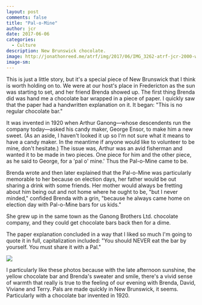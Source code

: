 ```yaml
---
layout: post
comments: false
title: "Pal-o-Mine"
author: jcr
date: 2017-06-06
categories:
  - Culture
description: New Brunswick chocolate.
image: http://jonathonreed.me/atrf/img/2017/06/IMG_3262-atrf-jcr-2000-web.jpg
image-sm:
---
```


This is just a little story, but it's a special piece of New Brunswick that I think is worth holding on to. We were at our host's place in Fredericton as the sun was starting to set, and her friend Brenda showed up. The first thing Brenda did was hand me a chocolate bar wrapped in a piece of paper. I quickly saw that the paper had a handwritten explanation on it. It began: "This is no regular chocolate bar."

It was invented in 1920 when Arthur Ganong—whose descendents run the company today—asked his candy maker, George Ensor, to make him a new sweet. (As an aside, I haven't looked it up so I'm not sure what it means to have a candy maker. In the meantime if anyone would like to volunteer to be mine, don't hesitate.) The issue was, Arthur was an avid fisherman and wanted it to be made in two pieces. One piece for him and the other piece, as he said to George, for a 'pal o' mine.' Thus the Pal-o-Mine came to be.

Brenda wrote and then later explained that the Pal-o-Mine was particularly memorable to her because on election days, her father would be out sharing a drink with some friends. Her mother would always be fretting about him being out and not home where he ought to be, "but I never minded," confided Brenda with a grin, "because he always came home on election day with Pal-o-Mine bars for us kids."

She grew up in the same town as the Ganong Brothers Ltd. chocolate company, and they could get chocolate bars back then for a dime. 

The paper explanation concluded in a way that I liked so much I'm going to quote it in full, capitalization included: "You should NEVER eat the bar by yourself. You must share it with a Pal."

<img src="http://jonathonreed.me/atrf/img/2017/06/IMG_3264-atrf-jcr-2000-web.jpg">

I particularly like these photos because with the late afternoon sunshine, the yellow chocolate bar and Brenda's sweater and smile, there's a vivid sense of warmth that really is true to the feeling of our evening with Brenda, David, Viviane and Terry. Pals are made quickly in New Brunswick, it seems. Particularly with a chocolate bar invented in 1920.